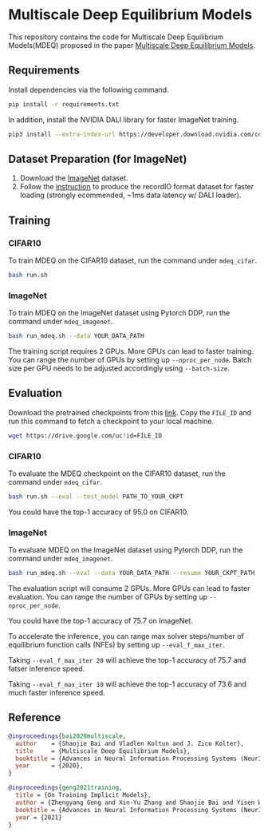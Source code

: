# Multiscale Deep Equilibrium Models

This repository contains the code for Multiscale Deep Equilibrium Models(MDEQ) proposed in the paper [Multiscale Deep Equilibrium Models](https://arxiv.org/abs/2006.08656). 

## Requirements

Install dependencies via the following command.
```bash
pip install -r requirements.txt
```

In addition, install the NVIDIA DALI library for faster ImageNet training.
```bash
pip3 install --extra-index-url https://developer.download.nvidia.com/compute/redist/cuda/10.0 nvidia-dali==0.13.0
```

## Dataset Preparation (for ImageNet)

1. Download the [ImageNet](https://www.image-net.org/download.php) dataset.
2. Follow the [instruction](https://mxnet.apache.org/versions/1.0.0/tutorials/vision/large_scale_classification.html) to produce the recordIO format dataset for faster loading (strongly ecommended, ~1ms data latency w/ DALI loader).

## Training

### CIFAR10

To train MDEQ on the CIFAR10 dataset, run the command under `mdeq_cifar`.
```bash
bash run.sh
```

### ImageNet

To train MDEQ on the ImageNet dataset using Pytorch DDP, run the command under `mdeq_imagenet`. 
```bash
bash run_mdeq.sh --data YOUR_DATA_PATH
```
The training script requires 2 GPUs. More GPUs can lead to faster training. You can range the number of GPUs by setting up `--nproc_per_node`. Batch size per GPU needs to be adjusted accordingly using `--batch-size`.

## Evaluation

Download the pretrained checkpoints from this [link](https://drive.google.com/drive/folders/1vv9dkxO-wX4e47u8aQjC62wiYhEKSajA?usp=sharing). Copy the `FILE_ID` and run this command to fetch a checkpoint to your local machine.

```bash
wget https://drive.google.com/uc?id=FILE_ID
```

### CIFAR10

To evaluate the MDEQ checkpoint on the CIFAR10 dataset, run the command under `mdeq_cifar`.
```bash
bash run.sh --eval --test_model PATH_TO_YOUR_CKPT
```

You could have the top-1 accuracy of 95.0 on CIFAR10.

### ImageNet

To evaluate MDEQ on the ImageNet dataset using Pytorch DDP, run the command under `mdeq_imagenet`. 
```bash
bash run_mdeq.sh --eval --data YOUR_DATA_PATH --resume YOUR_CKPT_PATH
```
The evaluation script will consume 2 GPUs. More GPUs can lead to faster evaluation. You can range the number of GPUs by setting up `--nproc_per_node`.

You could have the top-1 accuracy of 75.7 on ImageNet.

To accelerate the inference, you can range max solver steps/number of equilibrium function calls (NFEs) by setting up `--eval_f_max_iter`. 

Taking `--eval_f_max_iter 20` will achieve the top-1 accuracy of 75.7 and fatser inference speed.

Taking `--eval_f_max_iter 10` will achieve the top-1 accuracy of 73.6 and much faster inference speed.

## Reference

```bib
@inproceedings{bai2020multiscale,
  author    = {Shaojie Bai and Vladlen Koltun and J. Zico Kolter},
  title     = {Multiscale Deep Equilibrium Models},
  booktitle = {Advances in Neural Information Processing Systems (NeurIPS)},
  year      = {2020},
}

@inproceedings{geng2021training,
  title = {On Training Implicit Models},
  author = {Zhengyang Geng and Xin-Yu Zhang and Shaojie Bai and Yisen Wang and Zhouchen Lin},
  booktitle = {Advances in Neural Information Processing Systems (NeurIPS)},
  year = {2021}
}
```